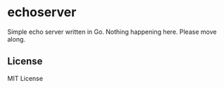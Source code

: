 # echoserver

Simple echo server written in Go.
Nothing happening here. Please move along.

## License

MIT License

